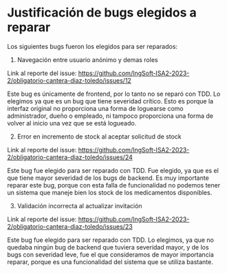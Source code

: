 # Justificación de bugs elegidos a reparar

Los siguientes bugs fueron los elegidos para ser reparados:

1. Navegación entre usuario anónimo y demas roles

Link al reporte del issue: https://github.com/IngSoft-ISA2-2023-2/obligatorio-cantera-diaz-toledo/issues/12

Este bug es únicamente de frontend, por lo tanto no se reparó con TDD. Lo elegimos ya que es un bug que tiene severidad crítico. Esto es porque la interfaz original no proporciona una forma de loguearse como administrador, dueño o empleado, ni tampoco proporciona una forma de volver al inicio una vez que se está logueado.

2. Error en incremento de stock al aceptar solicitud de stock

Link al reporte del issue: https://github.com/IngSoft-ISA2-2023-2/obligatorio-cantera-diaz-toledo/issues/24

Este bug fue elegido para ser reparado con TDD. Fue elegido, ya que es el que tiene mayor severidad de los bugs de backend. Es muy importante reparar este bug, porque con esta falla de funcionalidad no podemos tener un sistema que maneje bien los stock de los medicamentos disponibles.

3. Validación incorrecta al actualizar invitación 

Link al reporte del issue: https://github.com/IngSoft-ISA2-2023-2/obligatorio-cantera-diaz-toledo/issues/23

Este bug fue elegido para ser reparado con TDD. Lo elegimos, ya que no quedaba ningún bug de backend que tuviera severidad mayor, y de los bugs con severidad leve, fue el que consideramos de mayor importancia reparar, porque es una funcionalidad del sistema que se utiliza bastante.